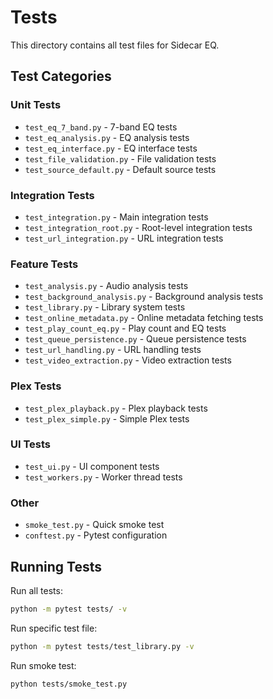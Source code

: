 # Tests

This directory contains all test files for Sidecar EQ.

## Test Categories

### Unit Tests
- `test_eq_7_band.py` - 7-band EQ tests
- `test_eq_analysis.py` - EQ analysis tests
- `test_eq_interface.py` - EQ interface tests
- `test_file_validation.py` - File validation tests
- `test_source_default.py` - Default source tests

### Integration Tests
- `test_integration.py` - Main integration tests
- `test_integration_root.py` - Root-level integration tests
- `test_url_integration.py` - URL integration tests

### Feature Tests
- `test_analysis.py` - Audio analysis tests
- `test_background_analysis.py` - Background analysis tests
- `test_library.py` - Library system tests
- `test_online_metadata.py` - Online metadata fetching tests
- `test_play_count_eq.py` - Play count and EQ tests
- `test_queue_persistence.py` - Queue persistence tests
- `test_url_handling.py` - URL handling tests
- `test_video_extraction.py` - Video extraction tests

### Plex Tests
- `test_plex_playback.py` - Plex playback tests
- `test_plex_simple.py` - Simple Plex tests

### UI Tests
- `test_ui.py` - UI component tests
- `test_workers.py` - Worker thread tests

### Other
- `smoke_test.py` - Quick smoke test
- `conftest.py` - Pytest configuration

## Running Tests

Run all tests:
```bash
python -m pytest tests/ -v
```

Run specific test file:
```bash
python -m pytest tests/test_library.py -v
```

Run smoke test:
```bash
python tests/smoke_test.py
```
